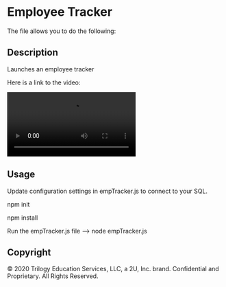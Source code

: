 # Employee Tracker

The file allows you to do the following:


## Description 

Launches an employee tracker

Here is a link to the video:

![A link to the video](video.mov)


## Usage 

Update configuration settings in empTracker.js to connect to your SQL.

npm init

npm install

Run the empTracker.js file --> node empTracker.js


## Copyright

© 2020 Trilogy Education Services, LLC, a 2U, Inc. brand. Confidential and Proprietary. All Rights Reserved.
